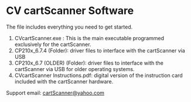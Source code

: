 # CV cartScanner Software
The file includes everything you need to get started.

1.  CVcartScanner.exe : This is the main executable programmed exclusively for the cartScanner.
2.  CP210x_6.7.4 (Folder): driver files to interface with the cartScanner via USB
3.  CP210x_6.7 (OLDER) (Folder): driver files to interface with the cartScanner via USB for older operating systems.
4.  CVcartScanner Instructions.pdf: digital version of the instruction card included with the cartScanner hardware.

Support email: cartScanner@yahoo.com
